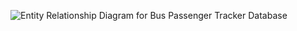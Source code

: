 ![Entity Relationship Diagram for Bus Passenger Tracker Database]('bus-passenger-tracker-db-erd.jpg')
